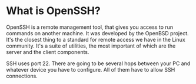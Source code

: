 # What is OpenSSH?

OpenSSH is a remote management tool, that gives you access to run commands on
another machine. 
It was developed by the OpenBSD project.
It's the closest thing to a standard for remote access we have in the Linux
community.
It's a suite of utilities, the most important of which are the server and the
client components.

SSH uses port 22.
There are going to be several hops between your PC and whatever device you have
to configure. All of them have to allow SSH connections.

